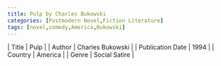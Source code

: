 ```yaml
---
title: Pulp by Charles Bukowski
categories: [Postmodern Novel,Fiction Literature]
tags: [novel,comedy,America,Bukowski]
---
```

        
| Title | Pulp  |
| Author |  Charles Bukowski  |
| Publication Date | 1994   |
| Country | America |
| Genre | Social Satire  |
        